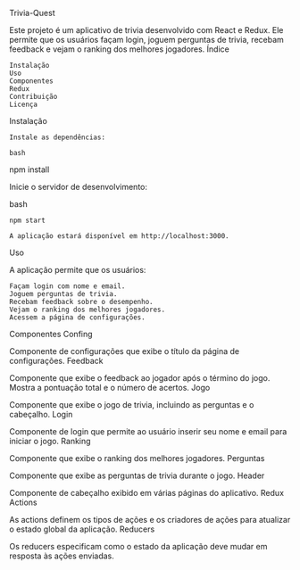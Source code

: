Trivia-Quest

Este projeto é um aplicativo de trivia desenvolvido com React e Redux. Ele permite que os usuários façam login, joguem perguntas de trivia, recebam feedback e vejam o ranking dos melhores jogadores.
Índice

    Instalação
    Uso
    Componentes
    Redux
    Contribuição
    Licença

Instalação

    Instale as dependências:

    bash

npm install

Inicie o servidor de desenvolvimento:

bash

    npm start

    A aplicação estará disponível em http://localhost:3000.

Uso

A aplicação permite que os usuários:

    Façam login com nome e email.
    Joguem perguntas de trivia.
    Recebam feedback sobre o desempenho.
    Vejam o ranking dos melhores jogadores.
    Acessem a página de configurações.

Componentes
Confing

Componente de configurações que exibe o título da página de configurações.
Feedback

Componente que exibe o feedback ao jogador após o término do jogo. Mostra a pontuação total e o número de acertos.
Jogo

Componente que exibe o jogo de trivia, incluindo as perguntas e o cabeçalho.
Login

Componente de login que permite ao usuário inserir seu nome e email para iniciar o jogo.
Ranking

Componente que exibe o ranking dos melhores jogadores.
Perguntas

Componente que exibe as perguntas de trivia durante o jogo.
Header

Componente de cabeçalho exibido em várias páginas do aplicativo.
Redux
Actions

As actions definem os tipos de ações e os criadores de ações para atualizar o estado global da aplicação.
Reducers

Os reducers especificam como o estado da aplicação deve mudar em resposta às ações enviadas.
